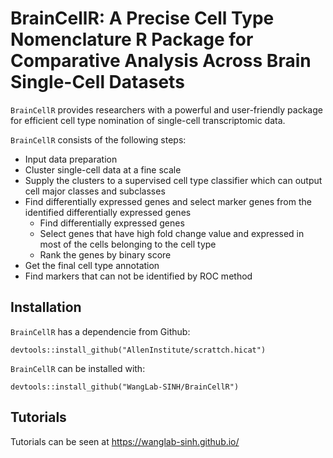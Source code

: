 # BrainCellR: A Precise Cell Type Nomenclature R Package for Comparative Analysis Across Brain Single-Cell Datasets  

`BrainCellR` provides researchers with a powerful and user-friendly package for efficient cell type nomination of single-cell transcriptomic data.

`BrainCellR` consists of the following steps:  

* Input data preparation
* Cluster single-cell data at a fine scale  
* Supply the clusters to a supervised cell type classifier which can output cell major classes and subclasses
* Find differentially expressed genes and select marker genes from the identified differentially expressed genes
  + Find differentially expressed genes  
  + Select genes that have high fold change value and expressed in most of the cells belonging to the cell type
  + Rank the genes by binary score    
* Get the final cell type annotation
* Find markers that can not be identified by ROC method

  
## Installation

`BrainCellR` has a dependencie from Github:
```
devtools::install_github("AllenInstitute/scrattch.hicat")
```

`BrainCellR` can be installed with:
```
devtools::install_github("WangLab-SINH/BrainCellR")
```
## Tutorials

Tutorials can be seen at https://wanglab-sinh.github.io/<br>
